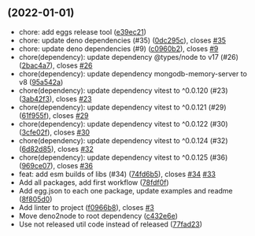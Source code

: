 ##  (2022-01-01)

* chore: add eggs release tool ([e39ec21](https://github.com/Satont/grammy-storages/commit/e39ec21))
* chore: update deno dependencies (#35) ([0dc295c](https://github.com/Satont/grammy-storages/commit/0dc295c)), closes [#35](https://github.com/Satont/grammy-storages/issues/35)
* chore: update deno dependencies (#9) ([c0960b2](https://github.com/Satont/grammy-storages/commit/c0960b2)), closes [#9](https://github.com/Satont/grammy-storages/issues/9)
* chore(dependency): update dependency @types/node to v17 (#26) ([2bac4a7](https://github.com/Satont/grammy-storages/commit/2bac4a7)), closes [#26](https://github.com/Satont/grammy-storages/issues/26)
* chore(dependency): update dependency mongodb-memory-server to v8 ([95a542a](https://github.com/Satont/grammy-storages/commit/95a542a))
* chore(dependency): update dependency vitest to ^0.0.120 (#23) ([3ab42f3](https://github.com/Satont/grammy-storages/commit/3ab42f3)), closes [#23](https://github.com/Satont/grammy-storages/issues/23)
* chore(dependency): update dependency vitest to ^0.0.121 (#29) ([61f955f](https://github.com/Satont/grammy-storages/commit/61f955f)), closes [#29](https://github.com/Satont/grammy-storages/issues/29)
* chore(dependency): update dependency vitest to ^0.0.122 (#30) ([3cfe02f](https://github.com/Satont/grammy-storages/commit/3cfe02f)), closes [#30](https://github.com/Satont/grammy-storages/issues/30)
* chore(dependency): update dependency vitest to ^0.0.124 (#32) ([6d82d85](https://github.com/Satont/grammy-storages/commit/6d82d85)), closes [#32](https://github.com/Satont/grammy-storages/issues/32)
* chore(dependency): update dependency vitest to ^0.0.125 (#36) ([969ce07](https://github.com/Satont/grammy-storages/commit/969ce07)), closes [#36](https://github.com/Satont/grammy-storages/issues/36)
* feat: add esm builds of libs (#34) ([74fd6b5](https://github.com/Satont/grammy-storages/commit/74fd6b5)), closes [#34](https://github.com/Satont/grammy-storages/issues/34) [#33](https://github.com/Satont/grammy-storages/issues/33)
* Add all packages, add first workflow ([78fdf0f](https://github.com/Satont/grammy-storages/commit/78fdf0f))
* Add egg.json to each one package, update examples and readme ([8f805d0](https://github.com/Satont/grammy-storages/commit/8f805d0))
* Add linter to project ([f0966b8](https://github.com/Satont/grammy-storages/commit/f0966b8)), closes [#3](https://github.com/Satont/grammy-storages/issues/3)
* Move deno2node to root dependency ([c432e6e](https://github.com/Satont/grammy-storages/commit/c432e6e))
* Use not released util code instead of released ([77fad23](https://github.com/Satont/grammy-storages/commit/77fad23))



